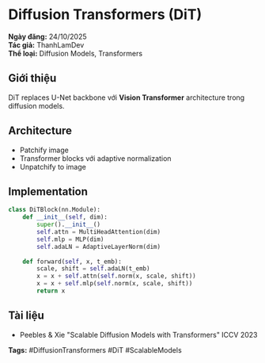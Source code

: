 # Diffusion Transformers (DiT)

**Ngày đăng:** 24/10/2025  
**Tác giả:** ThanhLamDev  
**Thể loại:** Diffusion Models, Transformers

## Giới thiệu

DiT replaces U-Net backbone với **Vision Transformer** architecture trong diffusion models.

## Architecture

- Patchify image
- Transformer blocks với adaptive normalization
- Unpatchify to image

## Implementation

```python
class DiTBlock(nn.Module):
    def __init__(self, dim):
        super().__init__()
        self.attn = MultiHeadAttention(dim)
        self.mlp = MLP(dim)
        self.adaLN = AdaptiveLayerNorm(dim)
    
    def forward(self, x, t_emb):
        scale, shift = self.adaLN(t_emb)
        x = x + self.attn(self.norm(x, scale, shift))
        x = x + self.mlp(self.norm(x, scale, shift))
        return x
```

## Tài liệu

- Peebles & Xie "Scalable Diffusion Models with Transformers" ICCV 2023

**Tags:** #DiffusionTransformers #DiT #ScalableModels

<script src="/assets/js/katex-init.js"></script>
